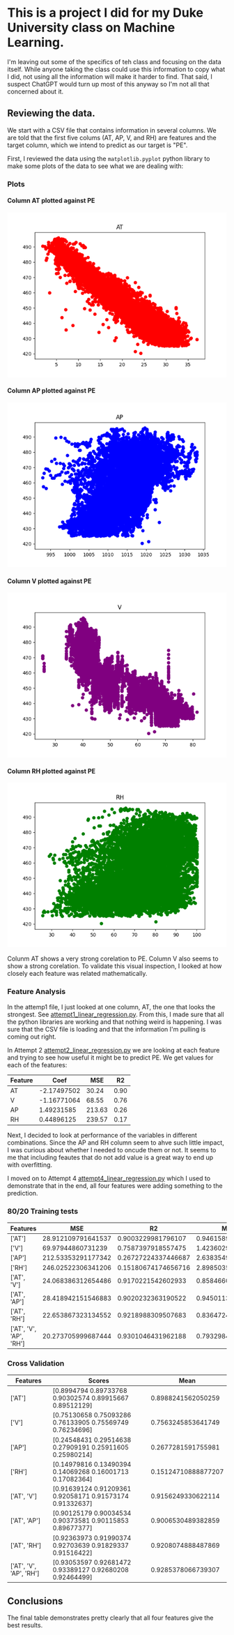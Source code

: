 # This is a project I did for my Duke University class on Machine Learning.

I'm leaving out some of the specifics of teh class and focusing on the data itself. While anyone taking the class could use this information to copy what I did, not using all the information will make it harder to find. That said, I suspect ChatGPT would turn up most of this anyway so I'm not all that concerned about it.

## Reviewing the data.

We start with a CSV file that contains information in several columns. We are told that the first five colums (AT, AP, V, and RH) are features and the target column, which we intend to predict as our target is "PE".

First, I reviewed the data using the `matplotlib.pyplot` python library to make some plots of the data to see what we are dealing with:

### Plots

#### Column AT plotted against PE
![AH](images/plot_feature_AT.png)

#### Column AP plotted against PE
![AP](images/plot_feature_AP.png)

#### Column V plotted against PE
![V](images/plot_feature_V.png)

#### Column RH plotted against PE
![RH](images/plot_feature_RH.png)

Colunm AT shows a very strong corelation to PE. Column V also seems to show a strong corelation. To validate this visual inspection, I looked at how closely each feature was related mathematically.

### Feature Analysis

In the attemp1 file, I just looked at one column, AT, the one that looks the strongest. See [attempt1_linear_regression.py](./attempt1_linear_regression.py).
From this, I made sure that all the python libraries are working and that nothing weird is happening. I was sure that the CSV file is loading and that the information I'm pulling is coming out right.

In Attempt 2 [attempt2_linear_regression.py](./attempt2_linear_regression.py) we are looking at each feature and trying to see how useful it might be to predict PE. We get values for each of the features:


|Feature|Coef|MSE|R2|
|-------|----|---|--|
|AT |-2.17497502|30.24|0.90|
|V  |-1.16771064|68.55|0.76|
|AP |1.49231585|213.63|0.26|
|RH |0.44896125|239.57|0.17|


Next, I decided to look at performance of the variables in different combinations. Since the AP and RH column seem to ahve such little impact, I was curious about whether I needed to oncude them or not. It seems to me that including feautes that do not add value is a great way to end up with overfitting.

I moved on to Attempt 4 [attempt4_linear_regression.py](./attempt4_linear_regression.py) which I used to demonstrate that in the end, all four features were adding something to the prediction.


### 80/20 Training tests
|Features                        	|MSE	|R2	|MAPE|
|---------------------------------------|-----------------------|-----------------------|------------------|
|['AT']                          	|28.912109791641537	|0.9003229981796107	|0.9461589669518153|
|['V']                           	|69.97944860731239	|0.7587397918557475	|1.4236029761403044|
|['AP']                          	|212.53353291177342	|0.26727224337446687	|2.6383549474589487|
|['RH']                          	|246.02522306341206	|0.15180674174656716	|2.89850355054695|
|['AT', 'V']                     	|24.068386312654486	|0.9170221542602933	|0.858466001800614|
|['AT', 'AP']                    	|28.418942151546883	|0.9020232363190522	|0.9450113689829289|
|['AT', 'RH']                    	|22.653867323134552	|0.9218988309507683	|0.8364724452436425|
|['AT', 'V', 'AP', 'RH']         	|20.273705999687444	|0.9301046431962188	|0.7932984848767791|

### Cross Validation
|Features	|Scores	|Mean|
|---------------------------------------|---------------------------------------------------------------|-------------------|
|['AT']                          	|[0.8994794  0.89733768 0.90302574 0.89915667 0.89512129]	|0.8988241562050259|
|['V']                           	|[0.75130658 0.75093286 0.76133905 0.75569749 0.76234696]	|0.7563245853641749|
|['AP']                          	|[0.24548431 0.29514638 0.27909191 0.25911605 0.25980214]	|0.2677281591755981|
|['RH']                          	|[0.14979816 0.13490394 0.14069268 0.16001713 0.17082364]	|0.15124710888877207|
|['AT', 'V']                     	|[0.91639124 0.91209361 0.92058171 0.91573174 0.91332637]	|0.9156249330622114|
|['AT', 'AP']                    	|[0.90125179 0.90034534 0.90373581 0.90115853 0.89677377]	|0.9006530489382859|
|['AT', 'RH']                    	|[0.92363973 0.91990374 0.92703639 0.91829337 0.91516422]	|0.9208074888487869|
|['AT', 'V', 'AP', 'RH']         	|[0.93053597 0.92681472 0.93389127 0.92680208 0.92464499]	|0.9285378066739307|


## Conclusions

The final table demonstrates pretty clearly that all four features give the best results. 


